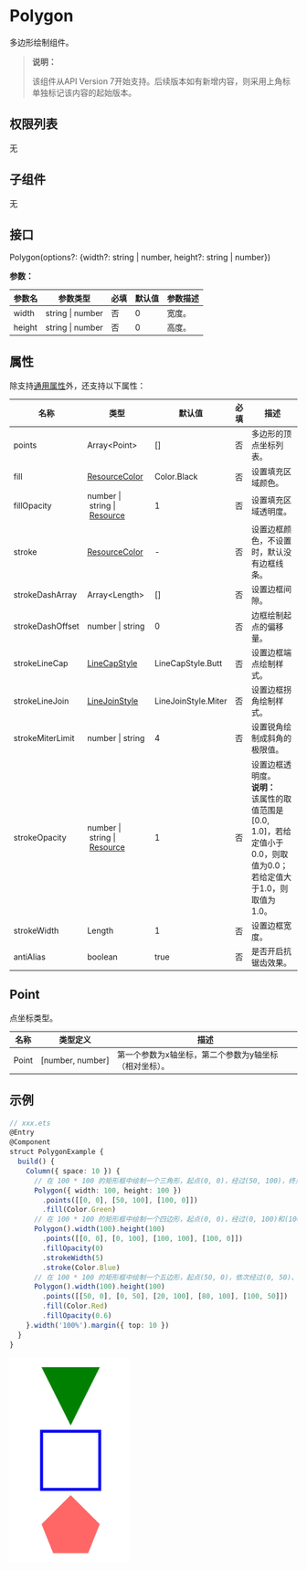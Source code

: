 # Polygon

多边形绘制组件。

>  **说明：**
>
>  该组件从API Version 7开始支持。后续版本如有新增内容，则采用上角标单独标记该内容的起始版本。


## 权限列表

无


## 子组件

无


## 接口

Polygon(options?: {width?: string | number, height?: string | number})

**参数：**

| 参数名 | 参数类型 | 必填 | 默认值 | 参数描述 |
| -------- | -------- | -------- | -------- | -------- |
| width | string \| number | 否 | 0 | 宽度。 |
| height | string \| number | 否 | 0 | 高度。 |


## 属性

除支持[通用属性](ts-universal-attributes-size.md)外，还支持以下属性：

| 名称 | 类型 | 默认值 | 必填 | 描述 |
| -------- | -------- | -------- | -------- | -------- |
| points | Array&lt;Point&gt; | [] | 否 | 多边形的顶点坐标列表。 |
| fill | [ResourceColor](ts-types.md#resourcecolor8) | Color.Black | 否 | 设置填充区域颜色。 |
| fillOpacity | number&nbsp;\|&nbsp;string&nbsp;\|&nbsp;[Resource](ts-types.md#resource) | 1 | 否 | 设置填充区域透明度。 |
| stroke | [ResourceColor](ts-types.md#resourcecolor8) | - | 否 | 设置边框颜色，不设置时，默认没有边框线条。 |
| strokeDashArray | Array&lt;Length&gt; | [] | 否 | 设置边框间隙。 |
| strokeDashOffset | number&nbsp;\|&nbsp;string | 0 | 否 | 边框绘制起点的偏移量。 |
| strokeLineCap | [LineCapStyle](ts-appendix-enums.md#linecapstyle) | LineCapStyle.Butt | 否 | 设置边框端点绘制样式。 |
| strokeLineJoin | [LineJoinStyle](ts-appendix-enums.md#linejoinstyle) | LineJoinStyle.Miter | 否 | 设置边框拐角绘制样式。 |
| strokeMiterLimit | number&nbsp;\|&nbsp;string | 4 | 否 | 设置锐角绘制成斜角的极限值。 |
| strokeOpacity | number&nbsp;\|&nbsp;string&nbsp;\|&nbsp;[Resource](ts-types.md#resource) | 1 | 否 | 设置边框透明度。<br/>**说明：**<br/>该属性的取值范围是[0.0, 1.0]，若给定值小于0.0，则取值为0.0；若给定值大于1.0，则取值为1.0。 |
| strokeWidth | Length | 1 | 否 | 设置边框宽度。 |
| antiAlias | boolean | true | 否 | 是否开启抗锯齿效果。 |

## Point

点坐标类型。

| 名称      | 类型定义             | 描述                                                         |
| --------- | -------------------- | ------------------------------------------------------------ |
| Point | [number,&nbsp;number] | 第一个参数为x轴坐标，第二个参数为y轴坐标（相对坐标）。 |


## 示例

```ts
// xxx.ets
@Entry
@Component
struct PolygonExample {
  build() {
    Column({ space: 10 }) {
      // 在 100 * 100 的矩形框中绘制一个三角形，起点(0, 0)，经过(50, 100)，终点(100, 0)
      Polygon({ width: 100, height: 100 })
        .points([[0, 0], [50, 100], [100, 0]])
        .fill(Color.Green)
      // 在 100 * 100 的矩形框中绘制一个四边形，起点(0, 0)，经过(0, 100)和(100, 100)，终点(100, 0)
      Polygon().width(100).height(100)
        .points([[0, 0], [0, 100], [100, 100], [100, 0]])
        .fillOpacity(0)
        .strokeWidth(5)
        .stroke(Color.Blue)
      // 在 100 * 100 的矩形框中绘制一个五边形，起点(50, 0)，依次经过(0, 50)、(20, 100)和(80, 100)，终点(100, 50)
      Polygon().width(100).height(100)
        .points([[50, 0], [0, 50], [20, 100], [80, 100], [100, 50]])
        .fill(Color.Red)
        .fillOpacity(0.6)
    }.width('100%').margin({ top: 10 })
  }
}
```

![zh-cn_image_0000001174582856](figures/zh-cn_image_0000001174582856.png)

